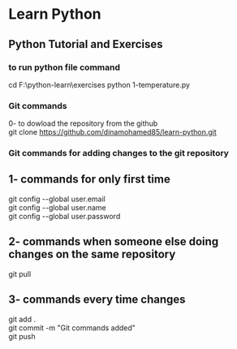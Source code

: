 # Learn Python
## Python Tutorial and Exercises
### to run python file command
cd F:\python-learn\exercises
python 1-temperature.py
### Git commands
0- to dowload the repository from the github
<br />
git clone https://github.com/dinamohamed85/learn-python.git
<br />
### Git commands for adding changes to the git repository
## 1- commands for only first time
git config --global user.email 
<br />
git config --global user.name 
<br />
git config --global user.password 
<br />
## 2- commands when someone else doing changes on the same repository
git pull
<br />
## 3- commands every time changes
git add .
<br />
git commit -m "Git commands added"
<br />
git push 
